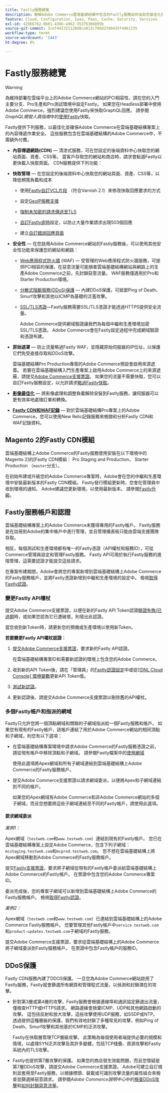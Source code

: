 ```yaml
---
title: Fastly服務總覽
description: 瞭解Adobe Commerce雲端基礎結構中包含的Fastly服務如何協助您最佳化及保護Adobe Commerce網站的內容傳遞作業。
feature: Cloud, Configuration, Iaas, Paas, Cache, Security, Services
exl-id: 429b6762-0b01-438b-a962-35376306895b
source-git-commit: 3cef442321120d8ca813c760d2fd0435f4961235
workflow-type: tm+mt
source-wordcount: '1443'
ht-degree: 0%

---
```


# Fastly服務總覽

>[!WARNING]
>
>為維持部署在雲端平台上的Adobe Commerce網站的PCI相容性，請在您的入門主要分支、Pro生產和Pro測試環境中設定Fastly。 如果您在Headless部署中使用Adobe Commerce，強烈建議您使用Fastly來快取GraphQL回應。 請參閱&#x200B;*GraphQL開發人員指南*&#x200B;中的[使用Fastly](https://developer.adobe.com/commerce/webapi/graphql/usage/caching/#caching-with-fastly)快取。

Fastly提供下列服務，以最佳化並確保Adobe Commerce在雲端基礎結構專案上的內容傳遞作業安全。 這些服務包含在雲端基礎結構的Adobe Commerce中，不需額外付費。

- **內容傳遞網路(CDN)** — 清漆式服務，可在您設定的後端資料中心快取您的網站頁面、資產、CSS等。 當客戶存取您的網站和商店時，請求會點選Fastly以更快載入快取頁面。 CDN服務提供下列功能：

- **快取管理** — 在您設定的後端資料中心快取您的網站頁面、資產、CSS等，以降低頻寬負載和成本

   - 使用[Fastly自訂VCL片段](fastly-vcl-custom-snippets.md) （符合Varnish 2.1）來修改快取回應要求的方式

   - 設定[GeoIP服務支援](fastly-custom-cache-configuration.md#configure-geoip-handling)

   - [強制未加密的請求傳送至TLS](fastly-custom-cache-configuration.md#force-tls)

   - [自訂Fastly逾時](fastly-custom-cache-configuration.md#extend-fastly-timeout)設定，以防止大量作業請求出現503個回應

   - 建立[自訂錯誤回應頁面](fastly-custom-response.md)

- **安全性** — 在您啟用Adobe Commerce網站的Fastly服務後，可以使用其他安全性功能來保護您的網站和網路：

   - [Web應用程式防火牆](fastly-waf-service.md) (WAF) — 受管理的Web應用程式防火牆服務，可提供PCI相容的保護，在惡意流量可能損害雲端基礎結構網站與網路上的生產Adobe Commerce之前，先封鎖惡意流量。 WAF服務僅適用於Pro和Starter Production環境。

   - [分散式阻斷服務(DDoS)保護](#ddos-protection) — 內建DDoS保護，可抵禦Ping of Death、Smurf攻擊和其他以ICMP為基礎的泛濫攻擊。

   - [SSL/TLS憑證](fastly-configuration.md#provision-ssltls-certificates)—Fastly服務需要SSL/TLS憑證才能透過HTTPS提供安全流量。

     Adobe Commerce提供網域驗證讓我們為每個中繼和生產環境加密SSL/TLS憑證。 Adobe Commerce會在Fastly設定過程中完成網域驗證和憑證布建。

- **原始遮罩** — 防止流量略過Fastly WAF，並隱藏原始伺服器的IP位址，以保護它們免受直接存取和DDoS攻擊。

  雲端基礎結構Pro Production專案的Adobe Commerce預設會啟用來源遮蓋。 若要在雲端基礎結構入門生產專案上啟用Adobe Commerce上的來源遮蔽，請提交[Adobe Commerce支援票證](https://experienceleague.adobe.com/docs/commerce-knowledge-base/kb/help-center-guide/magento-help-center-user-guide.html#submit-ticket)。 如果您的流量不需要快取，您可以自訂Fastly服務設定，以允許請求[略過Fastly快取](fastly-vcl-bypass-to-origin.md)。

- **[影像最佳化](fastly-image-optimization.md)** — 將影像處理和調整負載解除安裝到Fastly服務，讓伺服器可以更有效率地處理訂單和轉換。

- **[Fastly CDN和WAF記錄](../monitor/new-relic-service.md#new-relic-log-management)** — 對於雲端基礎結構Pro專案上的Adobe Commerce，您可以使用New Relic記錄服務來檢閱和分析Fastly CDN和WAF記錄資料。

## Magento 2的Fastly CDN模組

雲端基礎結構上Adobe Commerce的Fastly服務使用安裝在以下環境中的Magento 2&rbrack;的&lbrack;Fastly CDN模組： Pro Staging and Production， Starter Production （`master`分支）。

在初始布建或升級您的Adobe Commerce專案時，Adobe會在您的中繼和生產環境中安裝最新版本的Fastly CDN模組。 Fastly發行模組更新時，您會在管理員中收到環境的通知。 Adobe建議您更新環境，以使用最新版本。 請參閱[Fastly升級](fastly-configuration.md#upgrade-the-fastly-module)。

## Fastly服務帳戶和認證

雲端基礎結構專案上的Adobe Commerce未獲得專用的Fastly帳戶。 Fastly服務是在註冊到Adobe的集中帳戶中進行管理，並且管理儀表板只能由雲端支援團隊存取。

相反，每個測試和生產環境都有唯一的Fastly憑證（API權杖和服務ID），可從Commerce管理員設定和管理Fastly服務。 Fastly API可用於執行Fastly服務的進階管理，這需要認證才能提交這些請求。

在專案布建期間，Adobe會將您的專案新增到雲端基礎結構上Adobe Commerce的Fastly服務帳戶，並將Fastly憑證新增到中繼和生產環境的設定中。 檢視[取得Fastly認證](fastly-configuration.md#get-fastly-credentials)。

### 變更Fastly API權杖

提交Adobe Commerce支援票證，以便在新的Fastly API Token認證[驗證失敗/已過期](https://experienceleague.adobe.com/en/docs/commerce-knowledge-base/kb/troubleshooting/miscellaneous/error-when-validating-fastly-credentials)時，或如果您認為它已遭破壞，則發出此認證。

當您收到新Token時，請更新您的預備或生產環境以使用新Token。

**若要變更Fastly API權杖認證**：

1. [提交Adobe Commerce支援票證](https://experienceleague.adobe.com/docs/commerce-knowledge-base/kb/help-center-guide/magento-help-center-user-guide.html#submit-ticket)，要求新的Fastly API認證。

   在雲端基礎結構專案ID和需要新認證的環境上包含您的Adobe Commerce。

1. 收到新的API Token後，請在「管理員」的[Fastly認證設定](fastly-configuration.md#test-the-fastly-credentials)中或從[[!DNL Cloud Console] 環境變數](../project/overview.md#configure-environment)更新API Token值。

1. [測試新認證](fastly-configuration.md#test-the-fastly-credentials)。

1. 更新認證後，請提交Adobe Commerce支援票證以刪除舊的API權杖。

### 多個Fastly帳戶和指派的網域

Fastly只允許您將一個頂點網域和關聯的子網域指派給一個Fastly服務和帳戶。 如果您有現有的Fastly帳戶，該帳戶連結了用於Adobe Commerce網站的相同頂點和子網域，則您有以下選項：

- 在雲端基礎結構專案環境中請求Adobe Commerce的Fastly服務憑證之前，請從現有帳戶中移除頂點和子網域。 請參閱Fastly檔案中的[使用網域]

  使用此選項將Apex網域和所有子網域連結到雲端基礎結構上Adobe Commerce的Fastly服務帳戶。

- 提交Adobe Commerce支援票證以請求網域委派，以便將Apex和子網域連結到不同的帳戶。

  如果您的Apex網域有Adobe Commerce和非Adobe Commerce網站的多個子網域，而且您想要將這些子網域連結至不同的Fastly帳戶，請使用此選項。

#### 要求網域委派

*案例1：*

Apex網域（`testweb.com`和`www.testweb.com`）連結到現有的Fastly帳戶。 您已在雲端基礎結構專案上設定Adobe Commerce，包含下列子網域： `mcstaging.testweb.com`和`mcprod.testweb.com`。 您不想在雲端基礎結構上將Apex網域移動到Adobe Commerce的Fastly服務帳戶。

提交[Fastly支援票證]，要求將子網域從現有的Fastly帳戶委派給雲端基礎結構上Adobe Commerce的Fastly帳戶。 在票證中包含您的Adobe Commerce專案ID。

委派完成後，您的專案子網域可以新增到雲端基礎結構上Adobe Commerce的Fastly服務帳戶。 檢視[取得Fastly認證](fastly-configuration.md#get-fastly-credentials)。

*案例2：*

Apex網域（`testweb.com`和`www.testweb.com`）已連結到雲端基礎結構上的Adobe Commerce Fastly服務帳戶。 您要管理其他Fastly帳戶中`service.testweb.com`和`product-updates.testweb.com`子網域的Fastly服務。

提交Adobe Commerce支援票證，要求從雲端基礎結構上的Adobe Commerce將子網域委派到Fastly服務帳戶。 在票證中包含Fastly帳戶的服務ID。

## DDoS保護

Fastly CDN服務內建了DDOS保護。 一旦您為Adobe Commerce網站啟用了Fastly服務，Fastly就會篩選所有網頁和管理程式流量，以偵測和封鎖潛在的攻擊。

- 針對第3層或第4層的攻擊，Fastly服務會根據連線埠和通訊協定篩選出流量，僅檢查HTTP或HTTPS請求。 網路邊緣會捨棄ICMP、UDP和其他網路啟動的攻擊。 這包括反射和放大攻擊，這些攻擊使用UDP服務，如SSDP或NTP。 透過提供這種層級的保護，我們有效地封鎖了多種常見的攻擊，例如Ping of Death、Smurf攻擊和其他基於ICMP的泛洪攻擊。

  Fastly在快取層管理TCP層級攻擊。 此策略為每個使用者端提供必要的規模和情境，以處理SYN泛洪攻擊及其許多變體，包括TCP棧疊、資源攻擊和Fastly系統內的TLS攻擊。

- Fastly也提供第7層攻擊的保護。 如果您的商店發生效能問題，而且您懷疑是第7層DDoS攻擊，請提交Adobe Commerce支援票證。 Adobe可建立自訂規則並套用至Fastly服務，以根據標頭、裝載或可識別攻擊流量的屬性組合來檢查並篩選掉惡意請求。 請參閱&#x200B;*Adobe Commerce說明中心*&#x200B;中的[檢查DDoS攻擊]和[如何封鎖惡意流量]。

<!--Link definitions-->

[Caching with Fastly]: https://developer.adobe.com/commerce/webapi/graphql/usage/caching/#caching-with-fastly

[檢查DDoS攻擊]: https://experienceleague.adobe.com/docs/commerce-knowledge-base/kb/troubleshooting/miscellaneous/checking-for-ddos-attack-from-cli.html

[Magento 2的Fastly CDN模組]: https://github.com/fastly/fastly-magento2

[Fastly支援票證]: https://docs.fastly.com/products/support-description-and-sla#support-requests

[如何封鎖惡意流量]: https://experienceleague.adobe.com/docs/commerce-knowledge-base/kb/how-to/block-malicious-traffic-for-magento-commerce-on-fastly-level.html

[使用網域]: https://docs.fastly.com/en/guides/working-with-domains
